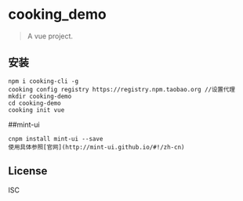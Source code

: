 # cooking_demo
> A vue project.

## 安装
```shell
npm i cooking-cli -g
cooking config registry https://registry.npm.taobao.org //设置代理
mkdir cooking-demo
cd cooking-demo
cooking init vue
```

##mint-ui
```shell
cnpm install mint-ui --save
使用具体参照[官网](http://mint-ui.github.io/#!/zh-cn)
```

## License
ISC
